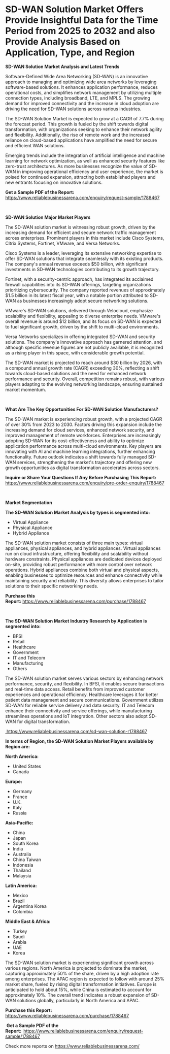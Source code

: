 <p><h1>SD-WAN Solution Market Offers Provide Insightful Data for the Time Period from 2025 to 2032 and also Provide Analysis Based on Application, Type, and Region</h1></p><p><strong>SD-WAN Solution Market Analysis and Latest Trends</strong></p>
<p><p>Software-Defined Wide Area Networking (SD-WAN) is an innovative approach to managing and optimizing wide area networks by leveraging software-based solutions. It enhances application performance, reduces operational costs, and simplifies network management by utilizing multiple connection types, including broadband, LTE, and MPLS. The growing demand for improved connectivity and the increase in cloud adoption are driving the need for SD-WAN solutions across various industries.</p><p>The SD-WAN Solution Market is expected to grow at a CAGR of 7.7% during the forecast period. This growth is fueled by the shift towards digital transformation, with organizations seeking to enhance their network agility and flexibility. Additionally, the rise of remote work and the increased reliance on cloud-based applications have amplified the need for secure and efficient WAN solutions. </p><p>Emerging trends include the integration of artificial intelligence and machine learning for network optimization, as well as enhanced security features like zero-trust architectures. As more businesses recognize the value of SD-WAN in improving operational efficiency and user experience, the market is poised for continued expansion, attracting both established players and new entrants focusing on innovative solutions.</p></p>
<p><strong>Get a Sample PDF of the Report:&nbsp;</strong> <a href="https://www.reliablebusinessarena.com/enquiry/request-sample/1788467?utm_campaign=2114&utm_medium=2&utm_source=Github&utm_content=ia&utm_term=15022025&utm_id=sd-wan-solution">https://www.reliablebusinessarena.com/enquiry/request-sample/1788467</a></p>
<p>&nbsp;</p>
<p><strong>SD-WAN Solution Major Market Players</strong></p>
<p><p>The SD-WAN solution market is witnessing robust growth, driven by the increasing demand for efficient and secure network traffic management across enterprises. Prominent players in this market include Cisco Systems, Citrix Systems, Fortinet, VMware, and Versa Networks. </p><p>Cisco Systems is a leader, leveraging its extensive networking expertise to offer SD-WAN solutions that integrate seamlessly with its existing products. The company's annual revenue exceeds $50 billion, with significant investments in SD-WAN technologies contributing to its growth trajectory.</p><p>Fortinet, with a security-centric approach, has integrated its acclaimed firewall capabilities into its SD-WAN offerings, targeting organizations prioritizing cybersecurity. The company reported revenues of approximately $1.5 billion in its latest fiscal year, with a notable portion attributed to SD-WAN as businesses increasingly adopt secure networking solutions.</p><p>VMware's SD-WAN solutions, delivered through Velocloud, emphasize scalability and flexibility, appealing to diverse enterprise needs. VMware's overall revenue is around $12 billion, and its focus on SD-WAN is expected to fuel significant growth, driven by the shift to multi-cloud environments.</p><p>Versa Networks specializes in offering integrated SD-WAN and security solutions. The company's innovative approach has garnered attention, and although specific revenue figures are not publicly available, it is recognized as a rising player in this space, with considerable growth potential.</p><p>The SD-WAN market is projected to reach around $30 billion by 2026, with a compound annual growth rate (CAGR) exceeding 30%, reflecting a shift towards cloud-based solutions and the need for enhanced network performance and security. Overall, competition remains robust, with various players adapting to the evolving networking landscape, ensuring sustained market momentum.</p></p>
<p>&nbsp;</p>
<p><strong>What Are The Key Opportunities For SD-WAN Solution Manufacturers?</strong></p>
<p><p>The SD-WAN market is experiencing robust growth, with a projected CAGR of over 30% from 2023 to 2030. Factors driving this expansion include the increasing demand for cloud services, enhanced network security, and improved management of remote workforces. Enterprises are increasingly adopting SD-WAN for its cost-effectiveness and ability to optimize application performance across multi-cloud environments. Key players are innovating with AI and machine learning integrations, further enhancing functionality. Future outlook indicates a shift towards fully managed SD-WAN services, strengthening the market's trajectory and offering new growth opportunities as digital transformation accelerates across sectors.</p></p>
<p><strong>Inquire or Share Your Questions If Any Before Purchasing This Report:</strong> <a href="https://www.reliablebusinessarena.com/enquiry/pre-order-enquiry/1788467?utm_campaign=2114&utm_medium=2&utm_source=Github&utm_content=ia&utm_term=15022025&utm_id=sd-wan-solution">https://www.reliablebusinessarena.com/enquiry/pre-order-enquiry/1788467</a></p>
<p>&nbsp;</p>
<p><strong>Market Segmentation</strong></p>
<p><strong>The SD-WAN Solution Market Analysis by types is segmented into:</strong></p>
<p><ul><li>Virtual Appliance</li><li>Physical Appliance</li><li>Hybrid Appliance</li></ul></p>
<p><p>The SD-WAN solution market consists of three main types: virtual appliances, physical appliances, and hybrid appliances. Virtual appliances run on cloud infrastructure, offering flexibility and scalability without hardware constraints. Physical appliances are dedicated devices deployed on-site, providing robust performance with more control over network operations. Hybrid appliances combine both virtual and physical aspects, enabling businesses to optimize resources and enhance connectivity while maintaining security and reliability. This diversity allows enterprises to tailor solutions to their specific networking needs.</p></p>
<p><strong>Purchase this Report:&nbsp;</strong><a href="https://www.reliablebusinessarena.com/purchase/1788467?utm_campaign=2114&utm_medium=2&utm_source=Github&utm_content=ia&utm_term=15022025&utm_id=sd-wan-solution">https://www.reliablebusinessarena.com/purchase/1788467</a></p>
<p>&nbsp;</p>
<p><strong>The SD-WAN Solution Market Industry Research by Application is segmented into:</strong></p>
<p><ul><li>BFSI</li><li>Retail</li><li>Healthcare</li><li>Government</li><li>IT and Telecom</li><li>Manufacturing</li><li>Others</li></ul></p>
<p><p>The SD-WAN solution market serves various sectors by enhancing network performance, security, and flexibility. In BFSI, it enables secure transactions and real-time data access. Retail benefits from improved customer experiences and operational efficiency. Healthcare leverages it for better patient data management and secure communications. Government utilizes SD-WAN for reliable service delivery and data security. IT and Telecom enhance their connectivity and service offerings, while manufacturing streamlines operations and IoT integration. Other sectors also adopt SD-WAN for digital transformation.</p></p>
<p><a href="https://www.reliablebusinessarena.com/sd-wan-solution-r1788467?utm_campaign=2114&utm_medium=2&utm_source=Github&utm_content=ia&utm_term=15022025&utm_id=sd-wan-solution">&nbsp;https://www.reliablebusinessarena.com/sd-wan-solution-r1788467</a></p>
<p><strong>In terms of Region, the SD-WAN Solution Market Players available by Region are:</strong></p>
<p>
    <p> <strong> North America: </strong>
        <ul>
            <li>United States</li>
            <li>Canada</li>
        </ul>
        </p> 
    <p> <strong> Europe: </strong>
        <ul>
            <li>Germany</li>
            <li>France</li>
            <li>U.K.</li>
            <li>Italy</li>
            <li>Russia</li>
        </ul>
        </p> 
    <p> <strong> Asia-Pacific: </strong>
        <ul>
            <li>China</li>
            <li>Japan</li>
            <li>South Korea</li>
            <li>India</li>
            <li>Australia</li>
            <li>China Taiwan</li>
            <li>Indonesia</li>
            <li>Thailand</li>
            <li>Malaysia</li>
        </ul>
        </p> 
    <p> <strong> Latin America: </strong>
        <ul>
            <li>Mexico</li>
            <li>Brazil</li>
            <li>Argentina Korea</li>
            <li>Colombia</li>
        </ul>
        </p> 
    <p> <strong> Middle East & Africa: </strong>
        <ul>
            <li>Turkey</li>
            <li>Saudi</li>
            <li>Arabia</li>
            <li>UAE</li>
            <li>Korea</li>
        </ul>
    </p>
    </p>
<p><p>The SD-WAN solution market is experiencing significant growth across various regions. North America is projected to dominate the market, capturing approximately 50% of the share, driven by a high adoption rate among enterprises. The APAC region is expected to follow with around 25% market share, fueled by rising digital transformation initiatives. Europe is anticipated to hold about 15%, while China is estimated to account for approximately 10%. The overall trend indicates a robust expansion of SD-WAN solutions globally, particularly in North America and APAC.</p></p>
<p><strong>Purchase this Report: </strong><a href="https://www.reliablebusinessarena.com/purchase/1788467?utm_campaign=2114&utm_medium=2&utm_source=Github&utm_content=ia&utm_term=15022025&utm_id=sd-wan-solution">https://www.reliablebusinessarena.com/purchase/1788467</a></p>
<p>&nbsp;<strong>Get a Sample PDF of the Report:&nbsp;&nbsp;</strong><a href="https://www.reliablebusinessarena.com/enquiry/request-sample/1788467?utm_campaign=2114&utm_medium=2&utm_source=Github&utm_content=ia&utm_term=15022025&utm_id=sd-wan-solution">https://www.reliablebusinessarena.com/enquiry/request-sample/1788467</a></p>
<p><strong></strong></p>
<p>Check more reports on <a href="https://www.reliablebusinessarena.com/?utm_campaign=2114&utm_medium=2&utm_source=Github&utm_content=ia&utm_term=15022025&utm_id=sd-wan-solution">https://www.reliablebusinessarena.com/</a></p>